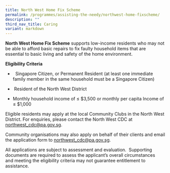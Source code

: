 ```yaml
---
title: North West Home Fix Scheme
permalink: /programmes/assisting-the-needy/northwest-home-fixscheme/
description: ""
third_nav_title: Caring
variant: markdown
---
```

**North West Home Fix Scheme**  supports low-income residents who may not be able to afford basic repairs to fix faulty household items that are essential to basic living and safety of the home environment.

         

**Eligibility Criteria**

*   Singapore Citizen, or Permanent Resident (at least one immediate family member in the same household must be a Singapore Citizen)

*  Resident of the North West District 

* Monthly household income of ≤ $3,500 or monthly per capita Income of ≤ $1,000

    
Eligible residents may apply at the local Community Clubs in the North West District. For enquiries, please contact the North West CDC at [northwest\_cdc@pa.gov.sg](mailto:northwest_cdc@pa.gov.sg).

    
Community organisations may also apply on behalf of their clients and email the application form to [northwest\_cdc@pa.gov.sg](mailto:northwest_cdc@pa.gov.sg).

        
All applications are subject to assessment and evaluation.  Supporting documents are required to assess the applicant’s overall circumstances and meeting the eligibility criteria may not guarantee entitlement to assistance.